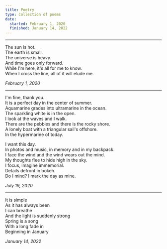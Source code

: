 ```yaml
---
title: Poetry
type: Collection of poems
date:
  started: February 1, 2020
  finished: January 14, 2022
---
```


***

The sun is hot. \
The earth is small. \
The universe is heavy. \
And time goes only forward. \
While I'm here, it's all for me to know. \
When I cross the line, all of it will elude me.

*February 1, 2020*

***

I'm fine, thank you. \
It is a perfect day in the center of summer. \
Aquamarine grades into ultramarine in the ocean. \
The sparkling white is in the open. \
I look at the waves and I walk. \
There are the pebbles and there is the rocky shore. \
A lonely boat with a triangular sail's offshore. \
In the hypermarine of today.

I want this day. \
In photos and music, in memory and in my backpack. \
I face the wind and the wind wears out the mind. \
My thoughts flee to hide high in the sky. \
I focus, imagine immemorial. \
Details defront in bokeh. \
Do I mind? I mark the day as mine.

*July 19, 2020*

***

It is simple \
As it has always been \
I can breathe \
And the light is suddenly strong \
Spring is a song \
With a long fade in \
Beginning in January

*January 14, 2022*
